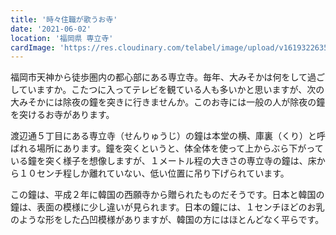 ```yaml
---
title: '時々住職が歌うお寺'
date: '2021-06-02'
location: '福岡県 専立寺'
cardImage: 'https://res.cloudinary.com/telabel/image/upload/v1619322635/fudoichi_1027_1-e1572597098733_nqgcbw.jpg'
---
```


福岡市天神から徒歩圏内の都心部にある専立寺。毎年、大みそかは何をして過ごしていますか。こたつに入ってテレビを観ている人も多いかと思いますが、次の大みそかには除夜の鐘を突きに行きませんか。このお寺には一般の人が除夜の鐘を突けるお寺があります。

渡辺通５丁目にある専立寺（せんりゅうじ）の鐘は本堂の横、庫裏（くり）と呼ばれる場所にあります。鐘を突くというと、体全体を使って上からぶら下がっている鐘を突く様子を想像しますが、１メートル程の大きさの専立寺の鐘は、床から１０センチ程しか離れていない、低い位置に吊り下げられています。

この鐘は、平成２年に韓国の西願寺から贈られたものだそうです。日本と韓国の鐘は、表面の模様に少し違いが見られます。日本の鐘には、１センチほどのお乳のような形をした凸凹模様がありますが、韓国の方にはほとんどなく平らです。